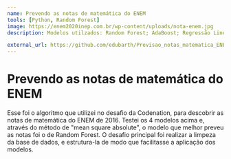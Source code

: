 ```yaml
---
name: Prevendo as notas de matemática do ENEM
tools: [Python, Random Forest]
image: https://enem2020inep.com.br/wp-content/uploads/nota-enem.jpg
description: Modelos utilzados: Random Forest; AdaBoost; Regressão Linear; Decision Trees.

external_url: https://github.com/edubarth/Previsao_notas_matematica_ENEM
---
```


# Prevendo as notas de matemática do ENEM

Esse foi o algoritmo que utilizei no desafio da Codenation, para descobrir as notas de matemática do ENEM de 2016.
Testei os 4 modelos acima e, através do método de "mean square absolute", o modelo que melhor preveu as notas foi o de Random Forest.
O desafio principal foi realizar a limpeza da base de dados, e estrutura-la de modo que facilitasse a aplicação dos modelos.
